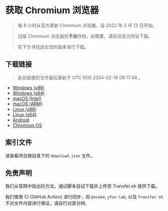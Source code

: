 # 获取 Chromium 浏览器

> 每 8 小时从官方更新 Chromium 浏览器，自 2022 年 3 月 13 日开始。
> 
> 旧版 Chromium 浏览器将**不会**存档，如需要，请前往官方网址下载。
>
> 在下方寻找适合您的版本进行下载。

## 下载链接

> 此处链接的文件最后更新于 UTC 时间 2024-02-16 08:17:46
。

- [Windows (x86)](https://transfer.sh/CVrPQHUsY0/Win.zip)
- [Windows (x64)](https://transfer.sh/41C5Q5PMJC/Win_x64.zip)
- [macOS (Intel)](https://transfer.sh/FLVsNRMj6X/Mac.zip)
- [macOS (ARM)](https://transfer.sh/3dIY6Hk0st/Mac_Arm.zip)
- [Linux (x86)](https://transfer.sh/icXDFJbyXH/Linux.zip)
- [Linux (x64)](https://transfer.sh/U1RcQzvtup/Linux_x64.zip)
- [Android](https://transfer.sh/HgUYPwyQQB/Android.zip)
- [Chromium OS](https://transfer.sh/J7LRvsI0IM/Linux_ChromiumOS_Full.zip)

## 索引文件

请查看项目根目录下的 `download.json` 文件。

## 免责声明

我们从官网中指出的方法，通过脚本自动下载并上传至 Transfer.sh 提供下载。

我们使用 CI (GitHub Action) 进行同步，但 `@ocoke`, `yfun-lab`, 以及 `Transfer.sh` 不对文件内容进行保证，请自行对其分辨。
